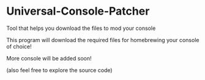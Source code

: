 # Universal-Console-Patcher
Tool that helps you download the files to mod your console

This program will download the required files for homebrewing your console of choice!

More console will be added soon!

(also feel free to explore the source code)
